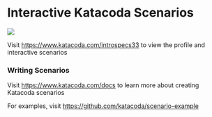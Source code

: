 # Interactive Katacoda Scenarios

[![](http://shields.katacoda.com/katacoda/introspecs33/count.svg)](https://www.katacoda.com/introspecs33 "Get your profile on Katacoda.com")

Visit https://www.katacoda.com/introspecs33 to view the profile and interactive scenarios

### Writing Scenarios
Visit https://www.katacoda.com/docs to learn more about creating Katacoda scenarios

For examples, visit https://github.com/katacoda/scenario-example
